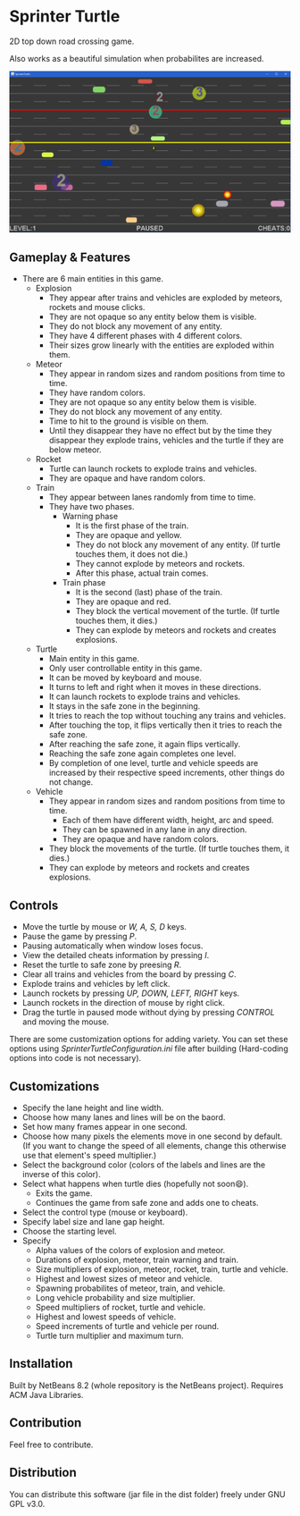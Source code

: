 # Sprinter Turtle

2D top down road crossing game.

Also works as a beautiful simulation when probabilites are increased.

![ss](screenshots/ss.bmp)

## Gameplay & Features

* There are 6 main entities in this game.
  * Explosion
    * They appear after trains and vehicles are exploded by meteors, rockets and mouse clicks.
    * They are not opaque so any entity below them is visible.
    * They do not block any movement of any entity.
    * They have 4 different phases with 4 different colors.
    * Their sizes grow linearly with the entities are exploded within them.
  * Meteor
    * They appear in random sizes and random positions from time to time.
    * They have random colors.
    * They are not opaque so any entity below them is visible.
    * They do not block any movement of any entity.
    * Time to hit to the ground is visible on them.
    * Until they disappear they have no effect but by the time they disappear
    they explode trains, vehicles and the turtle if they are below meteor.
  * Rocket
    * Turtle can launch rockets to explode trains and vehicles.
    * They are opaque and have random colors.
  * Train
    * They appear between lanes randomly from time to time.
    * They have two phases.
      * Warning phase
        * It is the first phase of the train.
        * They are opaque and yellow.
        * They do not block any movement of any entity. (If turtle touches them, it does not die.)
        * They cannot explode by meteors and rockets.
        * After this phase, actual train comes.
      * Train phase
        * It is the second (last) phase of the train.
        * They are opaque and red.
        * They block the vertical movement of the turtle. (If turtle touches them, it dies.)
        * They can explode by meteors and rockets and creates explosions.
  * Turtle
    * Main entity in this game.
    * Only user controllable entity in this game.
    * It can be moved by keyboard and mouse.
    * It turns to left and right when it moves in these directions.
    * It can launch rockets to explode trains and vehicles.
    * It stays in the safe zone in the beginning.
    * It tries to reach the top without touching any trains and vehicles.
    * After touching the top, it flips vertically then it tries to reach the safe zone.
    * After reaching the safe zone, it again flips vertically.
    * Reaching the safe zone again completes one level.
    * By completion of one level, turtle and vehicle speeds are
    increased by their respective speed increments, other things do not change.
  * Vehicle
    * They appear in random sizes and random positions from time to time.
      * Each of them have different width, height, arc and speed.
      * They can be spawned in any lane in any direction.
      * They are opaque and have random colors.
    * They block the movements of the turtle. (If turtle touches them, it dies.)
    * They can explode by meteors and rockets and creates explosions.

## Controls

* Move the turtle by mouse or _W, A, S, D_ keys.
* Pause the game by pressing _P_.
* Pausing automatically when window loses focus.
* View the detailed cheats information by pressing _I_.
* Reset the turtle to safe zone by preesing _R_.
* Clear all trains and vehicles from the board by pressing _C_.
* Explode trains and vehicles by left click.
* Launch rockets by pressing _UP, DOWN, LEFT, RIGHT_ keys.
* Launch rockets in the direction of mouse by right click.
* Drag the turtle in paused mode without dying by pressing _CONTROL_ and moving the mouse.

There are some customization options for adding variety.
You can set these options using _SprinterTurtleConfiguration.ini_ file after building
(Hard-coding options into code is not necessary).

## Customizations

* Specify the lane height and line width.
* Choose how many lanes and lines will be on the baord.
* Set how many frames appear in one second.
* Choose how many pixels the elements move in one second by default.
(If you want to change the speed of all elements,
change this otherwise use that element's speed multiplier.)
* Select the background color (colors of the labels and lines are the inverse of this color).
* Select what happens when turtle dies (hopefully not soon:smile:).
  * Exits the game.
  * Continues the game from safe zone and adds one to cheats.
* Select the control type (mouse or keyboard).
* Specify label size and lane gap height.
* Choose the starting level.
* Specify
  * Alpha values of the colors of explosion and meteor.
  * Durations of explosion, meteor, train warning and train.
  * Size multipliers of explosion, meteor, rocket, train, turtle and vehicle.
  * Highest and lowest sizes of meteor and vehicle.
  * Spawning probabilites of meteor, train, and vehicle.
  * Long vehicle probability and size multiplier.
  * Speed multipliers of rocket, turtle and vehicle.
  * Highest and lowest speeds of vehicle.
  * Speed increments of turtle and vehicle per round.
  * Turtle turn multiplier and maximum turn.

## Installation

Built by NetBeans 8.2 (whole repository is the NetBeans project). Requires ACM Java Libraries.

## Contribution

Feel free to contribute.

## Distribution

You can distribute this software (jar file in the dist folder) freely under GNU GPL v3.0.
